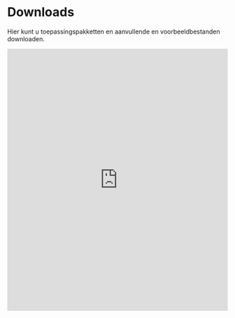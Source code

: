 # Downloads

Hier kunt u toepassingspakketten en aanvullende en voorbeeldbestanden downloaden.

<iframe src="https://www.box.com/embed_widget/555f7ce8eb08/s/yquwvrjg1xecoln7qjgo?view=list&sort=date&direction=ASC&theme=gray" width="100%" height="600" frameborder="0"></iframe>

